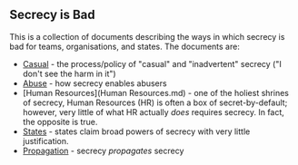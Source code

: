 Secrecy is Bad
---
This is a collection of documents describing the ways in which secrecy is bad
for teams, organisations, and states. The documents are:

* [Casual](Casual.md) - the process/policy of "casual" and "inadvertent" secrecy
  ("I don't see the harm in it")
* [Abuse](Abuse.md) - how secrecy enables abusers
* [Human Resources](Human Resources.md) - one of the holiest shrines of secrecy,
  Human Resources (HR) is often a box of secret-by-default; however, very little
  of what HR actually *does* requires secrecy. In fact, the opposite is true.
* [States](States.md) - states claim broad powers of secrecy with very little justification.
* [Propagation](Propagation.md) - secrecy *propagates* secrecy
